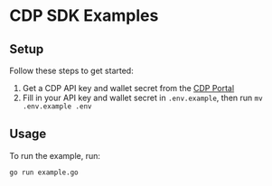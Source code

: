 # CDP SDK Examples

## Setup

Follow these steps to get started:

1. Get a CDP API key and wallet secret from the [CDP Portal](https://portal.cdp.coinbase.com/access/api)
2. Fill in your API key and wallet secret in `.env.example`, then run `mv .env.example .env`

## Usage

To run the example, run:

```bash
go run example.go
```
